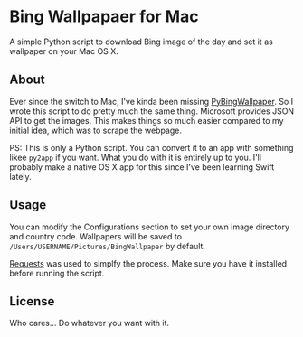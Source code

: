 # Bing Wallpapaer for Mac
A simple Python script to download Bing image of the day and set it as wallpaper on your Mac OS X.

## About
Ever since the switch to Mac, I've kinda been missing [PyBingWallpaper](https://github.com/genzj/pybingwallpaper). So I wrote this script to do pretty much the same thing. Microsoft provides JSON API to get the images. This makes things so much easier compared to my initial idea, which was to scrape the webpage. 

PS: This is only a Python script. You can convert it to an app with something likee `py2app` if you want. What you do with it is entirely up to you. I'll probably make a native OS X app for this since I've been learning Swift lately.

## Usage
You can modify the Configurations section to set your own image directory and country code. Wallpapers will be saved to `/Users/USERNAME/Pictures/BingWallpaper` by default.

[Requests](http://docs.python-requests.org/en/latest/) was used to simplfy the process. Make sure you have it installed before running the script.

## License
Who cares... Do whatever you want with it.